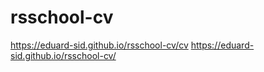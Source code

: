 # rsschool-cv
https://eduard-sid.github.io/rsschool-cv/cv https://eduard-sid.github.io/rsschool-cv/
